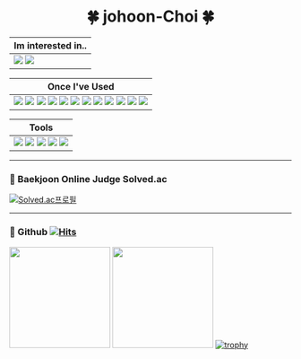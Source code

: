 <div align="center"><h1>🍀 johoon-Choi 🍀</h1></div>

|Im interested in..|
|-----|
|<img src = "https://img.shields.io/badge/C++-00599C?style=flat-square&logo=C++&logoColor=white"/></a> <img src = "https://img.shields.io/badge/MySQL-4479A1?style=flat-square&logo=MySQL&logoColor=white"/></a>|


|Once I've Used|
|-----|
|<img src = "https://img.shields.io/badge/C++-00599C?style=flat-square&logo=C++&logoColor=white"/></a> <img src = "https://img.shields.io/badge/C-A8B9CC?style=flat-square&logo=C&logoColor=white"/></a> <img src = "https://img.shields.io/badge/JAVA-007396?style=flat-square&logo=JAVA&logoColor=white"/></a> <img src = "https://img.shields.io/badge/Python-3766AB?style=flat-square&logo=Python&logoColor=white"/></a> <img src = "https://img.shields.io/badge/Javascript-F7DF1E?style=flat-square&logo=JavaScript&logoColor=white"/></a> <img src = "https://img.shields.io/badge/MySQL-4479A1?style=flat-square&logo=MySQL&logoColor=white"/></a> <img src = "https://img.shields.io/badge/PostgreSQL-4169E1?style=flat-square&logo=PostgreSQL&logoColor=white"/></a> <img src = "https://img.shields.io/badge/Django-092E20?style=flat-square&logo=Django&logoColor=white"/></a> <img src = "https://img.shields.io/badge/Android-3DDC84?style=flat-square&logo=Android&logoColor=white"/></a> <img src = "https://img.shields.io/badge/HTML-E34F26?style=flat-square&logo=HTML5&logoColor=white"/></a> <img src = "https://img.shields.io/badge/PHP-777BB4?style=flat-square&logo=PHP&logoColor=white"/></a> <img src = "https://img.shields.io/badge/Markdown-000000?style=flat-square&logo=Markdown&logoColor=white"/></a>|


|Tools|
|-----|
|<img src = "https://img.shields.io/badge/VisualStudio-5C2D91?style=flat-square&logo=Visual Studio&logoColor=white"/></a> <img src = "https://img.shields.io/badge/VSCode-007ACC?style=flat-square&logo=Visual Studio Code&logoColor=white"/></a> <img src = "https://img.shields.io/badge/PyCharm-000000?style=flat-square&logo=PyCharm&logoColor=white"/></a> <img src = "https://img.shields.io/badge/Eclipse-2C2255?style=flat-square&logo=Eclipse IDE&logoColor=white"/></a> <img src = "https://img.shields.io/badge/AndroidStudio-3DDC84?style=flat-square&logo=Android Studio&logoColor=white"/></a>|

---

### 📌 Baekjoon Online Judge Solved.ac
[![Solved.ac프로필](http://mazassumnida.wtf/api/v2/generate_badge?boj=johoon4687)](https://solved.ac/johoon4687)

---

### 📌 Github   [![Hits](https://hits.seeyoufarm.com/api/count/incr/badge.svg?url=https%3A%2F%2Fgithub.com%2Fjohoon-Choi&count_bg=%238CD0D3&title_bg=%23555555&icon=&icon_color=%23E7E7E7&title=hits&edge_flat=false)](https://hits.seeyoufarm.com)
<img height="180em" src="https://github-readme-stats.vercel.app/api?username=johoon-Choi&count_private=true&show_icons=true&theme=react"> <img height="180em" src="https://github-readme-stats.vercel.app/api/top-langs?username=johoon-Choi&show_icons=true&locale=en&layout=compact&theme=react">
[![trophy](https://github-profile-trophy.vercel.app/?username=johoon-Choi&theme=onedark&title=Joined2020,MultiLanguage,Commit,Repositories)](https://github.com/ryo-ma/github-profile-trophy)

<!---
johoon-Choi/johoon-Choi is a ✨ special ✨ repository because its `README.md` (this file) appears on your GitHub profile.
You can click the Preview link to take a look at your changes. 

가운데 정렬 : <div align="center">### 📌 OS</div>
![Anurag's GitHub stats](https://github-readme-stats.vercel.app/api?username=johoon-Choi&theme=react&show_icons=true&card_width=10px) [![Top Langs](https://github-readme-stats.vercel.app/api/top-langs/?username=johoon-Choi&layout=compact&theme=react&langs_count=6)](https://github.com/anuraghazra/github-readme-stats)
--->

